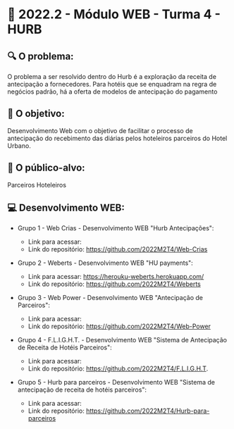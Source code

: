 # 🙋‍ 2022.2 - Módulo WEB - Turma 4 - HURB

## 🔍 O problema:
O problema a ser resolvido dentro do Hurb é a exploração da receita de antecipação a fornecedores. Para hotéis que se enquadram na regra de negócios padrão, há a oferta de modelos de antecipação do pagamento 

## 🎯 O objetivo:
Desenvolvimento Web com o objetivo de facilitar o processo de antecipação do recebimento das diárias pelos hoteleiros parceiros do Hotel Urbano. 

## 🧩 O público-alvo:
Parceiros Hoteleiros

## 💻 Desenvolvimento WEB:

- Grupo 1 - Web Crias - Desenvolvimento WEB "Hurb Antecipações":
  - Link para acessar: 
  - Link do repositório: https://github.com/2022M2T4/Web-Crias

- Grupo 2 - Weberts - Desenvolvimento WEB "HU payments":
  - Link para acessar: https://herouku-weberts.herokuapp.com/
  - Link do repositório: https://github.com/2022M2T4/Weberts
  
- Grupo 3 - Web Power - Desenvolvimento WEB "Antecipação de Parceiros":
  - Link para acessar: 
  - Link do repositório: https://github.com/2022M2T4/Web-Power
  
- Grupo 4 - F.L.I.G.H.T. - Desenvolvimento WEB "Sistema de Antecipação de Receita de Hotéis Parceiros":
  - Link para acessar: 
  - Link do repositório: https://github.com/2022M2T4/F.L.I.G.H.T. 
  
- Grupo 5 - Hurb para parceiros - Desenvolvimento WEB "Sistema de antecipação de receita de hotéis parceiros":
  - Link para acessar: 
  - Link do repositório: https://github.com/2022M2T4/Hurb-para-parceiros
